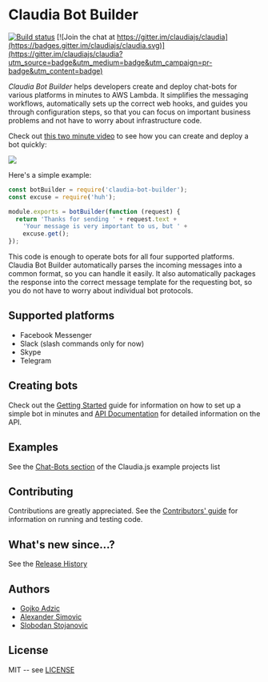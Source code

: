 # Claudia Bot Builder

[![Build status](https://travis-ci.org/claudiajs/claudia-bot-builder.svg?v=1)](https://travis-ci.org/claudiajs/claudia-bot-builder) 
[![Join the chat at https://gitter.im/claudiajs/claudia](https://badges.gitter.im/claudiajs/claudia.svg)](https://gitter.im/claudiajs/claudia?utm_source=badge&utm_medium=badge&utm_campaign=pr-badge&utm_content=badge)

_Claudia Bot Builder_ helps developers create and deploy chat-bots for various platforms in minutes to AWS Lambda. It simplifies the messaging workflows, automatically sets up the correct web hooks, and guides you through configuration steps, so that you can focus on important business problems and not have to worry about infrastructure code.

Check out [this two minute video](https://vimeo.com/170647056) to see how you can create and deploy a bot quickly:

[![](https://claudiajs.github.io/claudiajs.com/assets/claudia-bot-builder-video.jpg)](https://vimeo.com/170647056)

Here's a simple example:

```javascript
const botBuilder = require('claudia-bot-builder');
const excuse = require('huh');

module.exports = botBuilder(function (request) {
  return 'Thanks for sending ' + request.text +
    'Your message is very important to us, but ' +
    excuse.get();
});
```

This code is enough to operate bots for all four supported platforms. Claudia Bot Builder automatically parses the incoming messages into a common format, so you can handle it easily. It also automatically packages the response into the correct message template for the requesting bot, so you do not have to worry about individual bot protocols.

## Supported platforms

* Facebook Messenger 
* Slack (slash commands only for now) 
* Skype
* Telegram

## Creating bots

Check out the [Getting Started](docs/GETTING_STARTED.md) guide for information on how to set up a simple bot in minutes and [API Documentation](docs/API.md) for detailed information on the API.

## Examples

See the [Chat-Bots section](https://github.com/claudiajs/example-projects#chat-bots) of the Claudia.js example projects list

## Contributing

Contributions are greatly appreciated. See the [Contributors' guide](CONTRIBUTING.md) for information on running and testing code.

## What's new since...?

See the [Release History](RELEASES.md)

## Authors

* [Gojko Adzic](https://github.com/gojko)
* [Alexander Simovic](https://github.com/simalexan)
* [Slobodan Stojanovic](https://github.com/stojanovic)

## License

MIT -- see [LICENSE](LICENSE)
